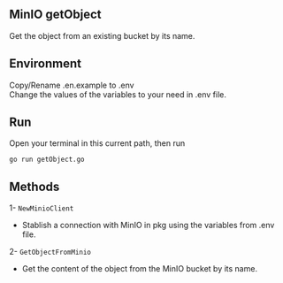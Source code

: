 ## MinIO getObject

Get the object from an existing bucket by its name.

## Environment

Copy/Rename .en.example to .env<br>
Change the values of the variables to your need in .env file.<br>

## Run

Open your terminal in this current path, then run

```
go run getObject.go
```

## Methods

1- `NewMinioClient`

- Stablish a connection with MinIO in pkg using the variables from .env file.<br>

2- `GetObjectFromMinio`

- Get the content of the object from the MinIO bucket by its name.
